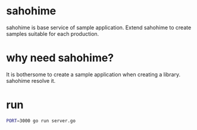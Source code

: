 # sahohime
sahohime is base service of sample application.
Extend sahohime to create samples suitable for each production.

# why need sahohime?
It is bothersome to create a sample application when creating a library.
sahohime resolve it.

# run
```bash
PORT=3000 go run server.go
```
